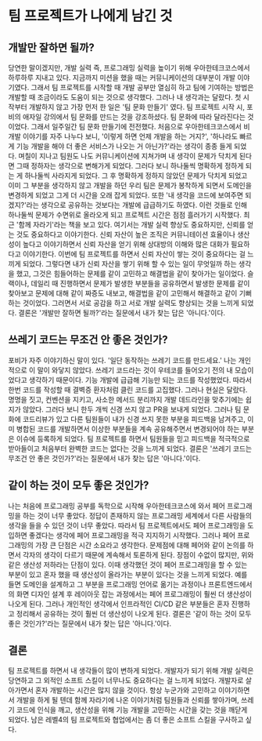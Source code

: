 # 팀 프로젝트가 나에게 남긴 것

## 개발만 잘하면 될까?
당연한 말이겠지만, 개발 실력 즉, 프로그래밍 실력을 높이기 위해 우아한테크코스에서 하루하루 지내고 있다.
지금까지 미션을 했을 때는 커뮤니케이션의 대부분이 개발 이야기였다.
그래서 팀 프로젝트를 시작할 때 개발 공부만 열심히 하고 팀에 기여하는 방법은 개발할 때 조금이라도 도움이 되는 것으로 생각했다.
그러나 내 생각과는 달랐다. 첫 시작부터 개발하지 않고 가장 먼저 한 일은 '팀 문화 만들기' 였다.
팀 프로젝트 시작 시, 포비의 애자일 강의에서 팀 문화를 만드는 것을 강조하셨다. 팀 문화에 따라 달라진다는 것이었다.
그래서 일주일간 팀 문화 만들기에 전전했다. 처음으로 우아한테크코스에서 비 개발 이야기를 자주 나누다 보니, '이렇게 하면 언제 개발을 하는 거지?', '하나라도 빠르게 기능 개발을 해야 더 좋은 서비스가 나오는 거 아닌가?'라는 생각이 종종 들게 되었다.
며칠이 지나고 팀원도 나도 커뮤니케이션에 지쳐가며 내 생각이 문제가 닥치게 된다면 그때 정하자는 생각으로 변해가게 되었다. 그러다 보니 하나둘씩 명확하게 정하게 되는 게 하나둘씩 사라지게 되었다.
그 후 명확하게 정하지 않았던 문제가 닥치게 되었고 이미 그 부분을 생각하지 않고 개발을 하던 우리 팀은 문제가 봉착하게 되면서 도메인을 변경하게 되었고 그게 더 시간을 오래 잡게 되었다.
또한 '내 생각을 코드에 보여주면 되겠지?'라는 생각으로 공유하는 것보다는 개발에 급급하기도 하였다.
이런 것들로 인해 하나둘씩 문제가 수면위로 올라오게 되고 프로젝트 시간은 점점 흘러가기 시작했다.
최근 '함께 자라기'라는 책을 보고 있다. 여기서는 개발 실력 향상도 중요하지만, 신뢰를 얻는 것도 중요하다고 이야기한다.
신뢰 자산이 높은 조직은 커뮤니테이션 효율이나 생산성이 높다고 이야기하면서 신뢰 자산을 얻기 위해 상대방의 이해와 많은 대화가 필요하다고 이야기한다.
이번에 팀 프로젝트를 하면서 신뢰 자산이 쌓는 것이 중요하다는 걸 느끼게 되었다.
그렇다면 내가 신뢰 자산을 쌓기 위해 할 수 있는 일이 무엇일까 하는 생각을 했고, 그것은 힘들어하는 문제를 같이 고민하고 해결법을 같이 찾아가는 일이었다.
슬랙이나, 데일리 때 진행하면서 문제가 발생한 부분들을 공유하면서 발생한 문제를 같이 찾아보고 문제에 대해 같이 짜증도 내보고, 해결법을 같이 고민해서 해결하고 같이 기뻐하는 것이었다.
그러면서 서로 공감을 하고 서로 개발 실력도 향상되는 것을 느끼게 되었다.
결론은 '개발만 잘하면 될까?'라는 질문에서 내가 찾는 답은 '아니다.'이다.

## 쓰레기 코드는 무조건 안 좋은 것인가?
포비가 자주 이야기하신 말이 있다.
'일단 동작하는 쓰레기 코드를 만드세요.'
나는 개인적으로 이 말이 와닿지 않았다. 쓰레기 코드라는 것이 우테코를 들어오기 전의 내 모습이었다고 생각하기 때문이다.
기능 개발에 급급해 기능만 되는 코드를 작성했었다. 따라서 한번 코드를 작성할 때 결벽증 환자처럼 클린 코드를 고집했다.
그러나 현실은 달랐다. 명명을 짓고, 컨벤션을 지키고, 사소한 메서드 분리까지 개발 데드라인을 맞추기에는 쉽지가 않았다.
그러다 보니 한두 개씩 신경 쓰지 않고 PR을 보내게 되었다.
그러나 팀 문화에 코드리뷰가 있고 다른 팀원들이 내가 신경 쓰지 못한 부분을 피드백을 남겨주고, 이미 병합된 코드를 개발하면서 이상한 부분들을 계속 공유해주면서 변경되어야 하는 부분은 이슈에 등록하게 되었다.
팀 프로젝트를 하면서 팀원들을 믿고 피드백을 적극적으로 받아들이고 처음부터 완벽한 코드는 없다는 것을 느끼게 되었다.
결론은 '쓰레기 코드는 무조건 안 좋은 것인가?'라는 질문에서 내가 찾는 답은 '아니다.'이다.

## 같이 하는 것이 모두 좋은 것인가?
나는 처음에 프로그래밍 공부를 독학으로 시작해 우아한테크코스에 와서 페어 프로그래밍을 하는 것이 너무 좋았다.
정답이 존재하지 않는 프로그래밍 세계에서 다른 사람들의 생각을 들을 수 있던 것이 너무 좋았다.
따라서 팀 프로젝트에서도 페어 프로그래밍을 도입하면 좋겠다는 생각에 페어 프로그래밍을 적극 지지하기 시작했다.
그러나 페어 프로그래밍의 가장 큰 단점은 시간 소요라고 생각한다. 문제점에 대해 페어와 같이 논의를 하면서 각자의 생각이 다르기 때문에 계속해서 토론하게 된다.
장점이 수없이 많지만, 위와 같은 생산성 저하라는 단점이 있다. 이때 생각했던 것이 페어 프로그래밍을 할 수 있는 부분이 있고 혼자 했을 때 생산성이 올라가는 부분이 있다는 것을 느끼게 되었다.
예를 들면 도메인을 설계하고 그 부분을 프로그래밍 언어로 옮기는 과정이나 프론트엔드에서의 화면 디자인 설계 후 레이아웃 잡는 과정에서는 페어 프로그래밍이 훨씬 더 생산성이 나오게 된다.
그러나 개인적인 생각에서 인프라적인 CI/CD 같은 부분들은 혼자 진행하고 정리해서 공유하는 것이 훨씬 더 생산성이 나오게 된다.
결론은 '같이 하는 것이 모두 좋은 것인가?'라는 질문에서 내가 찾는 답은 '아니다.'이다.

## 결론
팀 프로젝트를 하면서 내 생각들이 많이 변하게 되었다. 개발자가 되기 위해 개발 실력은 당연하고 그 외적인 소프트 스킬이 너무나도 중요하다는 걸 느끼게 되었다.
개발자로 살아가면서 혼자 개발하는 시간은 많지 않을 것이다.
항상 누군가와 고민하고 이야기하면서 개발을 하게 될 텐데 함께 자라기에 나온 이야기처럼 팀원들과 신뢰를 쌓아가며, 쓰레기 코드에 인식을 깨고, 생산성을 위해 기능 개발을 고민하는 시간을 갖는 것을 깨닫게 되었다.
남은 레벨4의 팀 프로젝트와 협업에서는 좀 더 좋은 소프트 스킬을 구사하고 싶다.
